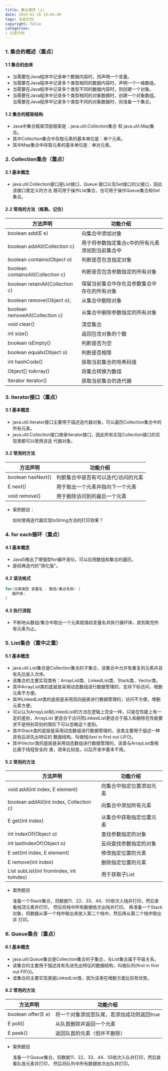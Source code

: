 ```yaml
---
title: 集合类库（上）
date: 2019-01-16 19:04:40
tags: 总结文档
copyright: false
categories: 
- 记录文档
---
```


 ### 1. 集合的概述（重点）

#### 1.1 集合的由来

* 当需要在Java程序中记录单个数据内容时，则声明一个变量。 <!--more-->
* 当需要在Java程序中记录多个类型相同的数据内容时，声明一个一维数组。 
* 当需要在Java程序中记录多个类型不同的数据内容时，则创建一个对象。 
* 当需要在Java程序中记录多个类型相同的对象数据时，创建一个对象数组。 当需要在Java程序中记录多个类型不同的对象数据时，则准备一个集合。

#### 1.2 集合的框架结构

* Java中集合框架顶层框架是：java.util.Collection集合 和 java.util.Map集合。 
* 其中Collection集合中存取元素的基本单位是：单个元素。 
* 其中Map集合中存取元素的基本单位是：单对元素。

### 2. Collection集合（重点）

#### 2.1 基本概念

* java.util.Collection接口是List接口、Queue 接口以及Set接口的父接口，因此该接口里定义的方法 既可用于操作List集合，也可用于操作Queue集合和Set集合。

#### 2.2  常用的方法（练熟、记住）

| 方法声明                          | 功能介绍                                        |
| --------------------------------- | ----------------------------------------------- |
| boolean add(E e)                  | 向集合中添加对象                                |
| boolean addAll(Collection c)      | 用于将参数指定集合c中的所有元素添加到当前集合中 |
| boolean contains(Object o)        | 判断是否包含指定对象                            |
| boolean containsAll(Collection c) | 判断是否包含参数指定的所有对象                  |
| boolean retainAll(Collection c)   | 保留当前集合中存在且参数集合中存在的所有对象    |
| boolean remove(Object o);         | 从集合中删除对象                                |
| boolean removeAll(Collection c)   | 从集合中删除参数指定的所有对象                  |
| void clear()                      | 清空集合                                        |
| int size()                        | 返回包含对象的个数                              |
| boolean isEmpty()                 | 判断是否为空                                    |
| boolean equals(Object o)          | 判断是否相等                                    |
| int hashCode()                    | 获取当前集合的哈希码值                          |
| Object[] toArray()                | 将集合转换为数组                                |
| Iterator iterator()               | 获取当前集合的迭代器                            |

###  3. Iterator接口（重点）

 #### 3.1 基本概念

* java.util.Iterator接口主要用于描述迭代器对象，可以遍历Collection集合中的所有元素。 
* java.util.Collection接口继承Iterator接口，因此所有实现Collection接口的实现类都可以使用该迭 代器对象。

#### 3.2  常用的方法

| 方法声明          | 功能介绍                            |
| ----------------- | ----------------------------------- |
| boolean hasNext() | 判断集合中是否有可以迭代/访问的元素 |
| E next()          | 用于取出一个元素并指向下一个元素    |
| void remove()     | 用于删除访问到的最后一个元素        |

* 案例题目： 

  如何使用迭代器实现toString方法的打印效果？

### 4.  for each循环（重点）

#### 4.1 基本概念

* Java5推出了增强型for循环语句，可以应用数组和集合的遍历。 
* 是经典迭代的“简化版”。

#### 4.2 语法格式

 ```java
for(元素类型 变量名 : 数组/集合名称) {
	循环体;
}
 ```

#### 4.3 执行流程

* 不断地从数组/集合中取出一个元素赋值给变量名并执行循环体，直到取完所有元素为止。 

### 5. List集合（重中之重）

#### 5.1 基本概念

* java.util.List集合是Collection集合的子集合，该集合中允许有重复的元素并且有先后放入次序。 
* 该集合的主要实现类有：ArrayList类、LinkedList类、Stack类、Vector类。 
* 其中ArrayList类的底层是采用动态数组进行数据管理的，支持下标访问，增删元素不方便。 
* 其中LinkedList类的底层是采用双向链表进行数据管理的，访问不方便，增删元素方便。 
* 可以认为ArrayList和LinkedList的方法在逻辑上完全一样，只是在性能上有一定的差别，ArrayList 更适合于访问而LinkedList更适合于插入和删除在性能要求不是特别苛刻的情形下可以忽略这个差别。 
* 其中Stack类的底层是采用动态数组进行数据管理的，该类主要用于描述一种具有后进先出特征的 数据结构，叫做栈(last in first out LIFO)。 
* 其中Vector类的底层是采用动态数组进行数据管理的，该类与ArrayList类相比属于线程安全的 类，效率比较低，以后开发中基本不用。

#### 5.2 常用的方法

| 方法声明                                 | 功能介绍                 |
| ---------------------------------------- | ------------------------ |
| void add(int index, E element)           | 向集合中指定位置添加元素 |
| boolean addAll(int index, Collection c)  | 向集合中添加所有元素     |
| E get(int index)                         | 从集合中获取指定位置元素 |
| int indexOf(Object o)                    | 查找参数指定的对象       |
| int lastIndexOf(Object o)                | 反向查找参数指定的对象   |
| E set(int index, E element)              | 修改指定位置的元素       |
| E remove(int index)                      | 删除指定位置的元素       |
| List subList(int fromIndex, int toIndex) | 用于获取子List           |

* 案例题目 

  准备一个Stack集合，将数据11、22、33、44、55依次入栈并打印，然后查看栈顶元素并打印， 然后将栈中所有数据依次出栈并打印。 再准备一个Stack对象，将数据从第一个栈中取出来放入第二个栈中，然后再从第二个栈中取出并 打印。

### 6. Queue集合（重点）

#### 6.1 基本概念

* java.util.Queue集合是Collection集合的子集合，与List集合属于平级关系。 
* 该集合的主要用于描述具有先进先出特征的数据结构，叫做队列(first in first out FIFO)。 
* 该集合的主要实现类是LinkedList类，因为该类在增删方面比较有优势。

#### 6.2 常用的方法

| 方法声明           | 功能介绍                                   |
| ------------------ | ------------------------------------------ |
| boolean offer(E e) | 将一个对象添加至队尾，若添加成功则返回true |
| E poll()           | 从队首删除并返回一个元素                   |
| E peek()           | 返回队首的元素（但并不删除）               |

* 案例题目 

  准备一个Queue集合，将数据11、22、33、44、55依次入队并打印，然后查看队首元素并打印， 然后将队列中所有数据依次出队并打印。